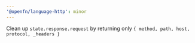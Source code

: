 ```yaml
---
'@openfn/language-http': minor
---
```


Clean up `state.response.request` by returning only
`{ method, path, host, protocol, _headers }`
